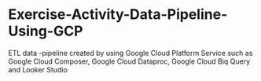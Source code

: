 # Exercise-Activity-Data-Pipeline-Using-GCP
ETL data -pipeline created by using Google Cloud Platform Service such as Google Cloud Composer, Google Cloud Dataproc, Google Cloud Biq Query and Looker Studio
